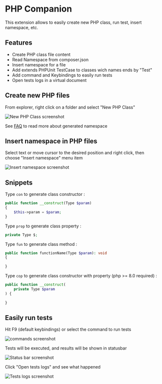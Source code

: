 PHP Companion
=============

This extension allows to easily create new PHP class, run test, insert namespace, etc.

Features
--------

* Create PHP class file content
* Read Namespace from composer.json
* Insert namespace for a file
* Add extends PHPUnit TestCase to classes wich names ends by "Test"
* Add command and Keybindings to easily run tests
* Open tests logs in a virtual document

Create new PHP files
--------------------

From explorer, right click on a folder and select "New PHP Class"

![New PHP Class screenshot](https://raw.githubusercontent.com/blanc-frederic/vs-phpcompanion/main/resources/new_php_class.png)

See [FAQ](https://github.com/blanc-frederic/vs-phpcompanion/blob/main/FAQ.md) to read more about generated namespace

Insert namespace in PHP files
-----------------------------

Select text or move cursor to the desired position and right click, then choose "Insert namespace" menu item

![Insert namespace screenshot](https://raw.githubusercontent.com/blanc-frederic/vs-phpcompanion/main/resources/insert_namespace.png)

Snippets
--------

Type ```con``` to generate class constructor :

```php
public function __construct(Type $param)
{
    $this->param = $param;
}
```

Type ```prop``` to generate class property :

```php
private Type $;
```

Type ```fun``` to generate class method :

```php
public function functionName(Type $param): void
{
    
}
```

Type ```cop``` to generate class constructor with property (php >= 8.0 required) :

```php
public function __construct(
    private Type $param
) {
    
}
```

Easily run tests
----------------

Hit F9 (default keybindings) or select the command to run tests

![commands screenshot](https://raw.githubusercontent.com/blanc-frederic/vs-phpcompanion/main/resources/commands.png)

Tests will be executed, and results will be shown in statusbar

![Status bar screenshot](https://raw.githubusercontent.com/blanc-frederic/vs-phpcompanion/main/resources/status_bar.png)

Click "Open tests logs" and see what happened

![Tests logs screenshot](https://raw.githubusercontent.com/blanc-frederic/vs-phpcompanion/main/resources/open_logs.png)
